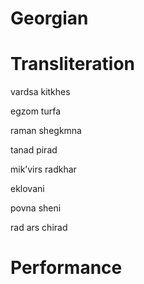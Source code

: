 # Georgian

# Transliteration

vardsa kitkhes

egzom turfa

raman shegkmna

tanad pirad

mik’virs radkhar

eklovani

povna sheni

rad ars chirad

# Performance